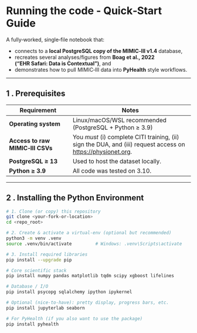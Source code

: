 # Running the code - Quick‑Start Guide
A fully‑worked, single‑file notebook that:

* connects to a **local PostgreSQL copy of the MIMIC‑III v1.4** database,
* recreates several analyses/figures from **Boag et al., 2022 (“EHR Safari: Data is Contextual”)**, and  
* demonstrates how to pull MIMIC‑III data into **PyHealth** style workflows.

---

## 1 . Prerequisites

| Requirement | Notes |
|-------------|-------|
| **Operating system** | Linux/macOS/WSL recommended (PostgreSQL + Python ≥ 3.9) |
| **Access to raw MIMIC‑III CSVs** | You *must* (i) complete CITI training, (ii) sign the DUA, and (iii) request access on <https://physionet.org>. |
| **PostgreSQL ≥ 13** | Used to host the dataset locally. |
| **Python ≥ 3.9** | All code was tested on 3.10. |

---

## 2 . Installing the Python Environment

```bash
# 1. Clone (or copy) this repository
git clone <your‑fork‑or‑location>
cd <repo_root>

# 2. Create & activate a virtual‑env (optional but recommended)
python3 -m venv .venv
source .venv/bin/activate         # Windows: .venv\Scripts\activate

# 3. Install required libraries
pip install --upgrade pip

# Core scientific stack
pip install numpy pandas matplotlib tqdm scipy xgboost lifelines

# Database / I/O
pip install psycopg sqlalchemy ipython ipykernel

# Optional (nice‑to‑have): pretty display, progress bars, etc.
pip install jupyterlab seaborn

# For PyHealth (if you also want to use the package)
pip install pyhealth
